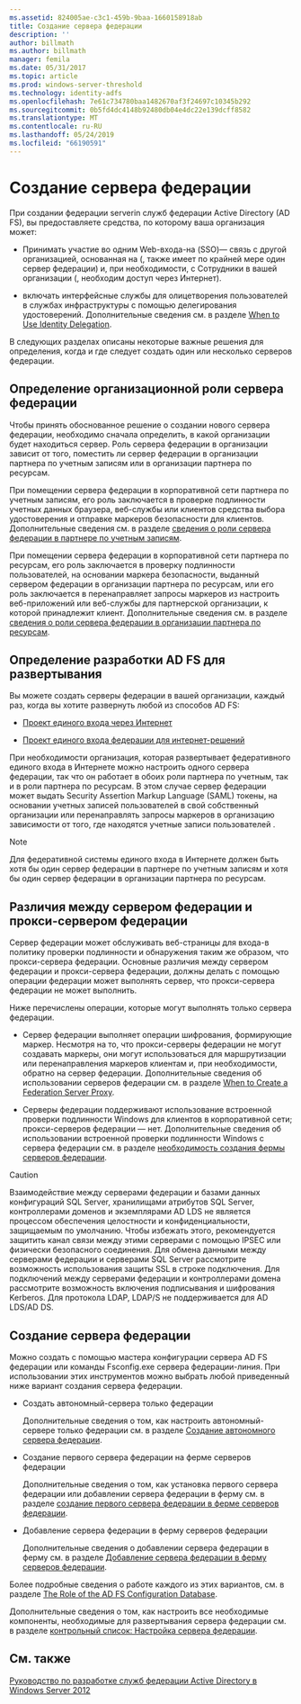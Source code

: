 ```yaml
---
ms.assetid: 824005ae-c3c1-459b-9baa-1660158918ab
title: Создание сервера федерации
description: ''
author: billmath
ms.author: billmath
manager: femila
ms.date: 05/31/2017
ms.topic: article
ms.prod: windows-server-threshold
ms.technology: identity-adfs
ms.openlocfilehash: 7e61c734780baa1482670af3f24697c10345b292
ms.sourcegitcommit: 0b5fd4dc4148b92480db04e4dc22e139dcff8582
ms.translationtype: MT
ms.contentlocale: ru-RU
ms.lasthandoff: 05/24/2019
ms.locfileid: "66190591"
---
```

# <a name="when-to-create-a-federation-server"></a>Создание сервера федерации

При создании федерации serverin служб федерации Active Directory \(AD FS\), вы предоставляете средства, по которому ваша организация может:  
  
-   Принимать участие во одним Web\-входа\-на \(SSO\)— связь с другой организацией, основанная на \(, также имеет по крайней мере один сервер федерации\) и, при необходимости, с Сотрудники в вашей организации \(, необходим доступ через Интернет\).  
  
-   включать интерфейсные службы для олицетворения пользователей в службах инфраструктуры с помощью делегирования удостоверений. Дополнительные сведения см. в разделе [When to Use Identity Delegation](When-to-Use-Identity-Delegation.md).  
  
В следующих разделах описаны некоторые важные решения для определения, когда и где следует создать один или несколько серверов федерации.  
  
## <a name="determine-the-organizational-role-for-the-federation-server"></a>Определение организационной роли сервера федерации  
Чтобы принять обоснованное решение о создании нового сервера федерации, необходимо сначала определить, в какой организации будет находиться сервер. Роль сервера федерации в организации зависит от того, поместить ли сервер федерации в организации партнера по учетным записям или в организации партнера по ресурсам.  
  
При помещении сервера федерации в корпоративной сети партнера по учетным записям, его роль заключается в проверке подлинности учетных данных браузера, веб-службы или клиентов средства выбора удостоверения и отправке маркеров безопасности для клиентов. Дополнительные сведения см. в разделе [сведения о роли сервера федерации в партнере по учетным записям](Review-the-Role-of-the-Federation-Server-in-the-Account-Partner.md).  
  
При помещении сервера федерации в корпоративной сети партнера по ресурсам, его роль заключается в проверку подлинности пользователей, на основании маркера безопасности, выданный сервером федерации в организации партнера по ресурсам, или его роль заключается в перенаправляет запросы маркеров из настроить веб-приложений или веб-службы для партнерской организации, к которой принадлежит клиент. Дополнительные сведения см. в разделе [сведения о роли сервера федерации в организации партнера по ресурсам](Review-the-Role-of-the-Federation-Server-in-the-Resource-Partner.md).  
  
## <a name="determine-which-ad-fs-design-to-deploy"></a>Определение разработки AD FS для развертывания  
Вы можете создать серверы федерации в вашей организации, каждый раз, когда вы хотите развернуть любой из способов AD FS:  
  
-   [Проект единого входа через Интернет](Web-SSO-Design.md)  
  
-   [Проект единого входа федерации для интернет-решений](Federated-Web-SSO-Design.md)  
  
При необходимости организация, которая развертывает федеративного единого входа в Интернете можно настроить одного сервера федерации, так что он работает в обоих роли партнера по учетным, так и в роли партнера по ресурсам. В этом случае сервер федерации может выдать Security Assertion Markup Language \(SAML\) токены, на основании учетных записей пользователей в свой собственный организации или перенаправлять запросы маркеров в организацию зависимости от того, где находятся учетные записи пользователей .  
  
> [!NOTE]  
> Для федеративной системы единого входа в Интернете должен быть хотя бы один сервер федерации в партнере по учетным записям и хотя бы один сервер федерации в организации партнера по ресурсам.  
  
## <a name="differences-between-a-federation-server-and-a-federation-server-proxy"></a>Различия между сервером федерации и прокси-сервером федерации  
Сервер федерации может обслуживать веб-страницы для входа\-в политику проверки подлинности и обнаружения таким же образом, что прокси-сервера федерации. Основные различия между сервером федерации и прокси-сервера федерации, должны делать с помощью операции федерации может выполнять сервер, что прокси-сервера федерации не может выполнить.  
  
Ниже перечислены операции, которые могут выполнять только сервера федерации.  
  
-   Сервер федерации выполняет операции шифрования, формирующие маркер. Несмотря на то, что прокси-серверы федерации не могут создавать маркеры, они могут использоваться для маршрутизации или перенаправления маркеров клиентам и, при необходимости, обратно на сервер федерации. Дополнительные сведения об использовании серверов федерации см. в разделе [When to Create a Federation Server Proxy](When-to-Create-a-Federation-Server-Proxy.md).  
  
-   Серверы федерации поддерживают использование встроенной проверки подлинности Windows для клиентов в корпоративной сети; прокси-серверов федерации — нет. Дополнительные сведения об использовании встроенной проверки подлинности Windows с сервера федерации см. в разделе [необходимость создания фермы серверов федерации](When-to-Create-a-Federation-Server-Farm.md).  
  
> [!CAUTION]  
> Взаимодействие между серверами федерации и базами данных конфигураций SQL Server, хранилищами атрибутов SQL Server, контроллерами доменов и экземплярами AD LDS не является процессом обеспечения целостности и конфиденциальности, защищаемым по умолчанию. Чтобы избежать этого, рекомендуется защитить канал связи между этими серверами с помощью IPSEC или физически безопасного соединения. Для обмена данными между серверами федерации и серверами SQL Server рассмотрите возможность использования защиты SSL в строке подключения. Для подключений между серверами федерации и контроллерами домена рассмотрите возможность включения подписывания и шифрования Kerberos. Для протокола LDAP, LDAP\/S не поддерживается для AD LDS\/AD DS.  
  
## <a name="how-to-create-a-federation-server"></a>Создание сервера федерации  
Можно создать с помощью мастера конфигурации сервера AD FS федерации или команды Fsconfig.exe сервера федерации\-линия. При использовании этих инструментов можно выбрать любой приведенный ниже вариант создания сервера федерации.  
  
-   Создать автономный\-сервера только федерации  
  
    Дополнительные сведения о том, как настроить автономный\-сервере только федерации см. в разделе [Создание автономного сервера федерации](../../ad-fs/deployment/Create-a-Stand-Alone-Federation-Server.md).  
  
-   Создание первого сервера федерации на ферме серверов федерации  
  
    Дополнительные сведения о том, как установка первого сервера федерации или добавлении сервера федерации в ферму см. в разделе [создание первого сервера федерации в ферме серверов федерации](../../ad-fs/deployment/Create-the-First-Federation-Server-in-a-Federation-Server-Farm.md).  
  
-   Добавление сервера федерации в ферму серверов федерации  
  
    Дополнительные сведения о добавлении сервера федерации в ферму см. в разделе [Добавление сервера федерации в ферму серверов федерации](../../ad-fs/deployment/Add-a-Federation-Server-to-a-Federation-Server-Farm.md).  
  
Более подробные сведения о работе каждого из этих вариантов, см. в разделе [The Role of the AD FS Configuration Database](../../ad-fs/technical-reference/The-Role-of-the-AD-FS-Configuration-Database.md).  
  
Дополнительные сведения о том, как настроить все необходимые компоненты, необходимые для развертывания сервера федерации см. в разделе [контрольный список: Настройка сервера федерации](../../ad-fs/deployment/Checklist--Setting-Up-a-Federation-Server.md).  
  
## <a name="see-also"></a>См. также
[Руководство по разработке служб федерации Active Directory в Windows Server 2012](AD-FS-Design-Guide-in-Windows-Server-2012.md)

